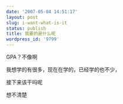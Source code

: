 ```yaml
---
date: '2007-05-04 14:51:17'
layout: post
slug: i-want-what-is-it
status: publish
title: 我要的是什么呢
wordpress_id: '9799'
---
```


GPA？不像啊




我想学的有很多，现在在学的，已经学的也不少，




接下来该干吗呢




想不清楚
